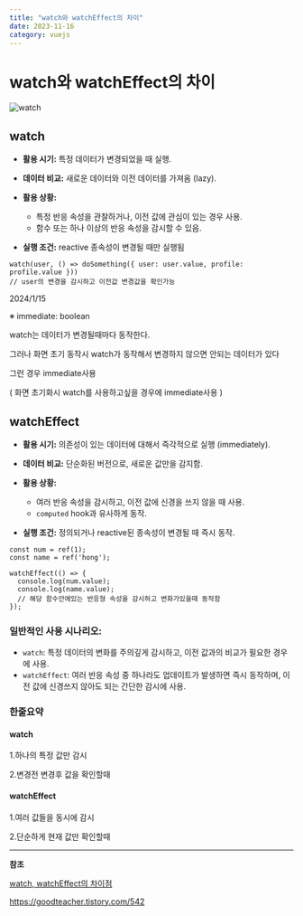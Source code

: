 ```yaml
---
title: "watch와 watchEffect의 차이"
date: 2023-11-16
category: vuejs
---
```


# watch와 watchEffect의 차이

![watch](/storage/1700145305.jpg)

## watch

* **활용 시기:** 특정 데이터가 변경되었을 때 실행.
* **데이터 비교:** 새로운 데이터와 이전 데이터를 가져옴 (lazy).
* **활용 상황:**

  + 특정 반응 속성을 관찰하거나, 이전 값에 관심이 있는 경우 사용.
  + 함수 또는 하나 이상의 반응 속성을 감시할 수 있음.
* **실행 조건:** reactive 종속성이 변경될 때만 실행됨

```
watch(user, () => doSomething({ user: user.value, profile: profile.value }))
// user의 변경을 감시하고 이전값 변경값을 확인가능
```

2024/1/15

※ immediate: boolean

watch는 데이터가 변경될때마다 동작한다.

그러나 화면 초기 동작시 watch가 동작해서 변경하지 않으면 안되는 데이터가 있다

그런 경우 immediate사용

( 화면 초기화시 watch를 사용하고싶을 경우에 immediate사용 )

## **watchEffect**

* **활용 시기:** 의존성이 있는 데이터에 대해서 즉각적으로 실행 (immediately).
* **데이터 비교:** 단순화된 버전으로, 새로운 값만을 감지함.
* **활용 상황:**

  + 여러 반응 속성을 감시하고, 이전 값에 신경을 쓰지 않을 때 사용.
  + `computed` hook과 유사하게 동작.
* **실행 조건:** 정의되거나 reactive된 종속성이 변경될 때 즉시 동작.

```
const num = ref(1);
const name = ref('hong');

watchEffect(() => {
  console.log(num.value);
  console.log(name.value); 
  // 해당 함수안에있는 반응형 속성을 감시하고 변화가있을때 동작함
});
```

### **일반적인 사용 시나리오:**

* `watch`: 특정 데이터의 변화를 주의깊게 감시하고, 이전 값과의 비교가 필요한 경우에 사용.
* `watchEffect`: 여러 반응 속성 중 하나라도 업데이트가 발생하면 즉시 동작하며, 이전 값에 신경쓰지 않아도 되는 간단한 감시에 사용.

### 한줄요약

#### watch

1.하나의 특정 값만 감시

2.변경전 변경후 값을 확인할때

#### watchEffect

1.여러 값들을 동시에 감시

2.단순하게 현재 값만 확인할때

---

**참조**

[watch, watchEffect의 차이점](https://velog.io/@soulee__/Vue.js-watch%EC%99%80-watchEffect%EC%9D%98-%EC%B0%A8%EC%9D%B4)

<https://goodteacher.tistory.com/542>
